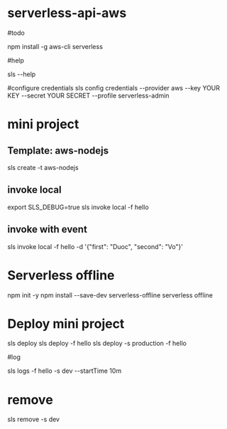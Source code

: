 # serverless-api-aws

#todo

npm install -g aws-cli serverless

#help

sls --help

#configure credentials
sls config credentials --provider aws --key YOUR KEY --secret YOUR SECRET --profile serverless-admin


# mini project

## Template: aws-nodejs

sls create -t aws-nodejs

## invoke local
export SLS_DEBUG=true
sls invoke local -f hello

## invoke with event
sls invoke local -f hello -d '{"first": "Duoc", "second": "Vo"}'


# Serverless offline
npm init -y
npm install --save-dev serverless-offline
serverless offline 

# Deploy mini project
sls deploy 
sls deploy -f hello
sls deploy -s production -f hello

#log

sls logs -f hello -s dev --startTime 10m

# remove
sls remove -s dev